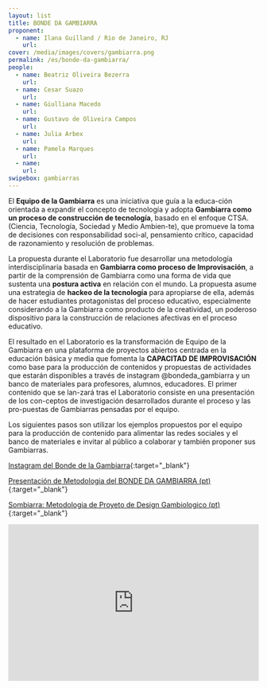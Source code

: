 ```yaml
---
layout: list
title: BONDE DA GAMBIARRA 
proponent:
  - name: Ilana Guilland / Rio de Janeiro, RJ
    url: 
cover: /media/images/covers/gambiarra.png
permalink: /es/bonde-da-gambiarra/
people:
  - name: Beatriz Oliveira Bezerra
    url: 
  - name: Cesar Suazo
    url: 
  - name: Giulliana Macedo
    url: 
  - name: Gustavo de Oliveira Campos
    url: 
  - name: Julia Arbex
    url: 
  - name: Pamela Marques
    url: 
  - name: 
    url: 
swipebox: gambiarras
---
```


El **Equipo de la Gambiarra** es una iniciativa que guía a la educa-ción orientada a expandir el concepto de tecnología y adopta **Gambiarra como un proceso de construcción de tecnología**, basado en el enfoque CTSA. (Ciencia, Tecnología, Sociedad y Medio Ambien-te), que promueve la toma de decisiones con responsabilidad soci-al, pensamiento crítico, capacidad de razonamiento y resolución de problemas.

La propuesta durante el Laboratorio fue desarrollar una metodología interdisciplinaria basada en **Gambiarra como proceso de Improvisación**, a partir de la comprensión de Gambiarra como una forma de vida que sustenta una **postura activa** en relación con el mundo. La propuesta asume una estrategia de **hackeo de la tecnología** para apropiarse de ella, además de hacer estudiantes protagonistas del proceso educativo, especialmente considerando a la Gambiarra como producto de la creatividad, un poderoso dispositivo para la construcción de relaciones afectivas en el proceso educativo.

El resultado en el Laboratorio es la transformación de Equipo de la Gambiarra en una plataforma de proyectos abiertos centrada en la educación básica y media que fomenta la **CAPACITAD DE IMPROVISACIÓN** como base para la producción de contenidos y propuestas de actividades que estarán disponibles a través de instagram @bondeda_gambiarra y un banco de materiales para profesores, alumnos, educadores. El primer contenido que se lan-zará tras el Laboratorio consiste en una presentación de los con-ceptos de investigación desarrollados durante el proceso y las pro-puestas de Gambiarras pensadas por el equipo.

Los siguientes pasos son utilizar los ejemplos propuestos por el equipo para la producción de contenido para alimentar las redes sociales y el banco de materiales e invitar al público a colaborar y también proponer sus Gambiarras.


[Instagram del Bonde de la Gambiarra](https://www.instagram.com/peixaria.coletiva/){:target="_blank"}


[Presentación de Metodologia del BONDE DA GAMBIARRA (pt)](https://www.yumpu.com/pt/document/read/63993194/bonde-da-gambiarra-apresentacao-da-metodologia){:target="_blank"}

[Sombiarra: Metodologia de Proyeto de Design Gambiologico (pt)](https://www.yumpu.com/pt/document/read/63993210/sombiarra-metodologia-de-projeto-de-design-gambiologico){:target="_blank"}


<iframe width="100%" height="315" src="https://www.youtube.com/embed/uzLIfiSBVHg" frameborder="0" allow="accelerometer; autoplay; encrypted-media; gyroscope; picture-in-picture" allowfullscreen></iframe>
